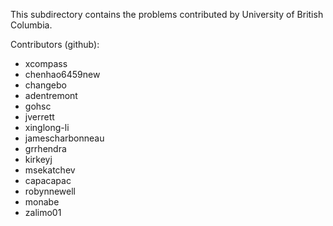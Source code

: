 This subdirectory contains the problems contributed by University of British Columbia.

Contributors (github):
* xcompass
* chenhao6459new
* changebo
* adentremont
* gohsc
* jverrett
* xinglong-li
* jamescharbonneau
* grrhendra
* kirkeyj
* msekatchev
* capacapac
* robynnewell
* monabe
* zalimo01
